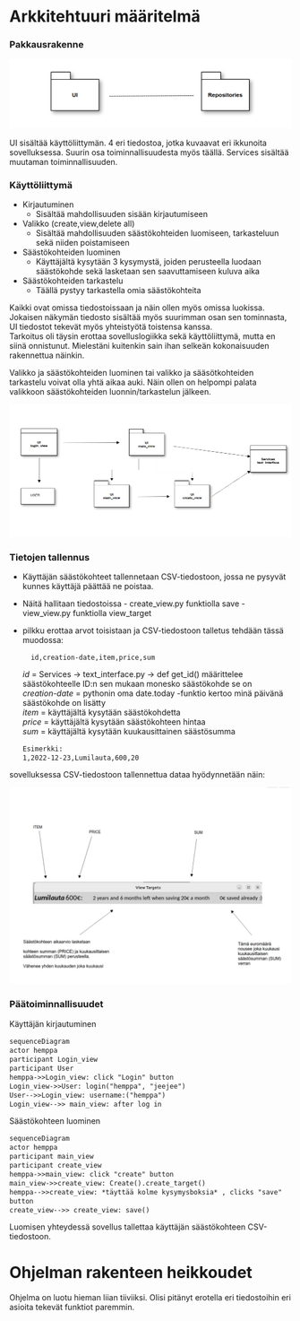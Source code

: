 # Arkkitehtuuri määritelmä

### Pakkausrakenne


![](./kuvat/pakkaus.png)


UI sisältää käyttöliittymän. 4 eri tiedostoa, jotka kuvaavat eri ikkunoita sovelluksessa. Suurin osa toiminnallisuudesta myös täällä. Services sisältää muutaman toiminnallisuuden.

### Käyttöliittymä

  - Kirjautuminen
      - Sisältää mahdollisuuden sisään kirjautumiseen
  - Valikko (create,view,delete all)
      - Sisältää mahdollisuuden säästökohteiden luomiseen, tarkasteluun sekä niiden poistamiseen
  - Säästökohteiden luominen
      - Käyttäjältä kysytään 3 kysymystä, joiden perusteella luodaan säästökohde sekä lasketaan sen saavuttamiseen kuluva aika
  - Säästökohteiden tarkastelu
      - Täällä pystyy tarkastella omia säästökohteita

Kaikki ovat omissa tiedostoissaan ja näin ollen myös omissa luokissa. Jokaisen näkymän tiedosto sisältää myös suurimman osan sen tominnasta, UI tiedostot tekevät myös yhteistyötä toistensa kanssa.  
Tarkoitus oli täysin erottaa sovelluslogiikka sekä käyttöliittymä, mutta en siinä onnistunut. Mielestäni kuitenkin sain ihan selkeän kokonaisuuden rakennettua näinkin.

Valikko ja säästökohteiden luominen tai valikko ja sääsötkohteiden tarkastelu voivat olla yhtä aikaa auki. Näin ollen on helpompi palata valikkoon säästökohteiden luonnin/tarkastelun jälkeen. 


![](./kuvat/kaavio.png)


### Tietojen tallennus

  - Käyttäjän säästökohteet tallennetaan CSV-tiedostoon, jossa ne pysyvät kunnes käyttäjä päättää ne poistaa.
  - Näitä hallitaan tiedostoissa 
        - create_view.py funktiolla save
        - view_view.py funktiolla view_target


  - pilkku erottaa arvot toisistaan ja CSV-tiedostoon talletus tehdään tässä muodossa: 
  
          id,creation-date,item,price,sum
   
        
       *id* = Services -> text_interface.py -> def get_id() määrittelee säästökohteelle ID:n sen mukaan monesko säästökohde se on  
       *creation-date* = pythonin oma date.today -funktio kertoo minä päivänä säästökohde on lisätty  
       *item* = käyttäjältä kysytään säästökohdetta  
       *price* = käyttäjältä kysytään säästökohteen hintaa  
       *sum* = käyttäjältä kysytään kuukausittainen säästösumma  


        Esimerkki:
        1,2022-12-23,Lumilauta,600,20
    
   
   
   
   sovelluksessa CSV-tiedostoon tallennettua dataa hyödynnetään näin:
   
   ![](./kuvat/csv_arvojen_käyttö.png)
   
   
   ### Päätoiminnallisuudet
   
   Käyttäjän kirjautuminen
   
   ```mermaid
sequenceDiagram
  actor hemppa
  participant Login_view
  participant User
  hemppa->>Login_view: click "Login" button
  Login_view->>User: login("hemppa", "jeejee")
  User-->>Login_view: username:("hemppa")
  Login_view-->> main_view: after log in
```

Säästökohteen luominen


   ```mermaid
sequenceDiagram
  actor hemppa
  participant main_view
  participant create_view
  hemppa->>main_view: click "create" button
  main_view->>create_view: Create().create_target()
  hemppa-->>create_view: *täyttää kolme kysymysboksia* , clicks "save" button
  create_view-->> create_view: save()
```


Luomisen yhteydessä sovellus tallettaa käyttäjän säästökohteen CSV-tiedostoon.


  # Ohjelman rakenteen heikkoudet
  
  Ohjelma on luotu hieman liian tiiviiksi. Olisi pitänyt erotella eri tiedostoihin eri asioita tekevät funktiot paremmin.
   
   
   
   
   
   
      

